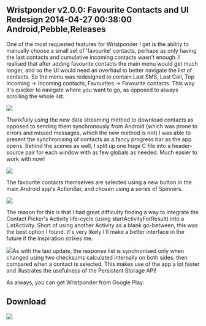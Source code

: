 Wristponder v2.0.0: Favourite Contacts and UI Redesign
2014-04-27 00:38:00
Android,Pebble,Releases
---

One of the most requested features for Wristponder I get is the ability to manually choose a small set of 'favourite' contacts, perhaps as only having the last contacts and cumulative incoming contacts wasn't enough. I realised that after adding favourite contacts the main menu would get much longer, and so the UI would need an overhaul to better navigate the list of contacts. So the menu was redesigned to contain Last SMS, Last Call, Top Incoming -> Incoming contacts, Favourites -> Favourite contacts. This way it's quicker to navigate where you want to go, as opposed to always scrolling the whole list.

![](/assets/import/media/2014/04/wp-2-screens.png)

Thankfully using the new data streaming method to download contacts as opposed to sending them synchronously from Android (which was prone to errors and missed messages, which the new method is not) I was able to present the synchronising of contacts as a fancy progress bar as the app opens. Behind the scenes as well, I split up one huge C file into a header-source pair for each window with as few globals as needed. Much easier to work with now!

![](/assets/import/media/2014/04/wp-sync.png)

The favourite contacts themselves are selected using a new button in the main Android app's ActionBar, and chosen using a series of Spinners.

![](/assets/import/media/2014/04/wp-2-heart.png)

The reason for this is that I had great difficulty finding a way to integrate the Contact Picker's Activity life-cycle (using startActivityForResult) into a ListActivity. Short of using another Activity as a blank go-between, this was the best option I found. It's very likely I'll make a better interface in the future if the inspiration strikes me.

![](/assets/import/media/2014/04/screenshot_2014-04-26-21-31-39.png?w=545)As with the last update, the response list is synchronised only when changed using two checksums calculated internally on both sides, then compared when a contact is selected. This makes use of the app a lot faster and illustrates the usefulness of the Persistent Storage API!

As always, you can get Wristponder from Google Play:

## Download
<a href="https://play.google.com/store/apps/details?id=com.wordpress.ninedof.wristponder"> ![](https://developer.android.com/images/brand/en_generic_rgb_wo_60.png)
</a>
